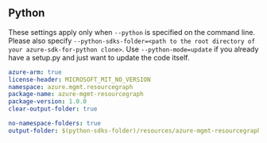 ## Python

These settings apply only when `--python` is specified on the command line.
Please also specify `--python-sdks-folder=<path to the root directory of your azure-sdk-for-python clone>`.
Use `--python-mode=update` if you already have a setup.py and just want to update the code itself.


``` yaml $(python)
azure-arm: true
license-header: MICROSOFT_MIT_NO_VERSION
namespace: azure.mgmt.resourcegraph
package-name: azure-mgmt-resourcegraph
package-version: 1.0.0
clear-output-folder: true
```
``` yaml $(python) 
no-namespace-folders: true
output-folder: $(python-sdks-folder)/resources/azure-mgmt-resourcegraph/azure/mgmt/resourcegraph
```
